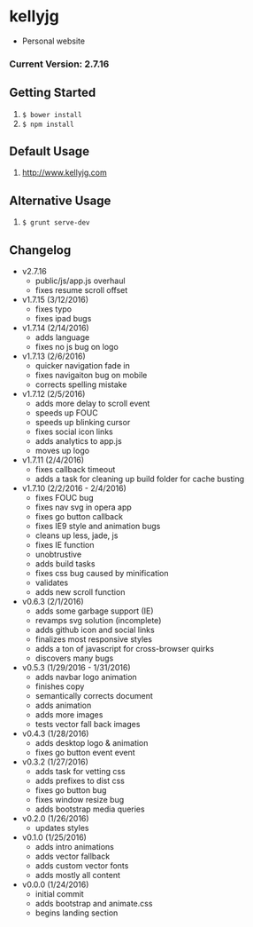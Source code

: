 # kellyjg
- Personal website

### Current Version: 2.7.16 

## Getting Started
1. ```$ bower install```
2. ```$ npm install```

## Default Usage
1. http://www.kellyjg.com

## Alternative Usage
1. ```$ grunt serve-dev```

## Changelog
- v2.7.16
	- public/js/app.js overhaul
	- fixes resume scroll offset
- v1.7.15 (3/12/2016)
	- fixes typo
	- fixes ipad bugs
- v1.7.14 (2/14/2016)	
	- adds language
	- fixes no js bug on logo
- v1.7.13 (2/6/2016)  
	- quicker navigation fade in
	- fixes navigaiton bug on mobile
	- corrects spelling mistake
- v1.7.12 (2/5/2016)  
	- adds more delay to scroll event
	- speeds up FOUC
	- speeds up blinking cursor
	- fixes social icon links
	- adds analytics to app.js
	- moves up logo
- v1.7.11 (2/4/2016)  
	- fixes callback timeout
	- adds a task for cleaning up build folder for cache busting
- v1.7.10 (2/2/2016 - 2/4/2016)  
	- fixes FOUC bug 
	- fixes nav svg in opera app
	- fixes go button callback
	- fixes IE9 style and animation bugs
	- cleans up less, jade, js
	- fixes IE function
	- unobtrustive
	- adds build tasks
	- fixes css bug caused by minification
	- validates
	- adds new scroll function
- v0.6.3 (2/1/2016) 
	- adds some garbage support (IE)
	- revamps svg solution (incomplete)
	- adds github icon and social links
	- finalizes most responsive styles
	- adds a ton of javascript for cross-browser quirks
	- discovers many bugs
- v0.5.3 (1/29/2016 - 1/31/2016) 
	- adds navbar logo animation
	- finishes copy
	- semantically corrects document
	- adds animation
	- adds more images
	- tests vector fall back images
- v0.4.3 (1/28/2016) 
	- adds desktop logo & animation 
	- fixes go button event event
- v0.3.2 (1/27/2016)
	- adds task for vetting css
	- adds prefixes to dist css
	- fixes go button bug
	- fixes window resize bug
	- adds bootstrap media queries
- v0.2.0 (1/26/2016)
	- updates styles
- v0.1.0 (1/25/2016)
	- adds intro animations
	- adds vector fallback
	- adds custom vector fonts
	- adds mostly all content
- v0.0.0 (1/24/2016)
	- initial commit
	- adds bootstrap and animate.css
	- begins landing section
